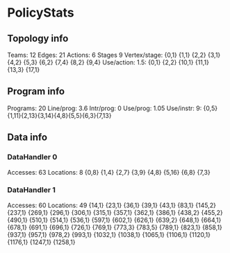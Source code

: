 # PolicyStats
## Topology info
Teams:		12
Edges:		21
Actions:	6
Stages		9
Vertex/stage:	{0,1} {1,1} {2,2} {3,1} {4,2} {5,3} {6,2} {7,4} {8,2} {9,4} 
Use/action:	1.5: {0,1} {2,2} {10,1} {11,1} {13,3} {17,1} 

## Program info
Programs:	20
Line/prog:	3.6
Intr/prog:	0
Use/prog:	1.05
Use/instr:	9: {0,5}{1,11}{2,13}{3,14}{4,8}{5,5}{6,3}{7,13}

## Data info

### DataHandler 0
Accesses:	63
Locations:	8
{0,8} {1,4} {2,7} {3,9} {4,8} {5,16} {6,8} {7,3} 

### DataHandler 1
Accesses:	60
Locations:	49
{14,1} {23,1} {36,1} {39,1} {43,1} {83,1} {145,2} {237,1} {269,1} {296,1} {306,1} {315,1} {357,1} {362,1} {386,1} {438,2} {455,2} {490,1} {510,1} {514,1} {536,1} {597,1} {602,1} {626,1} {639,2} {648,1} {664,1} {678,1} {691,1} {696,1} {726,1} {769,1} {773,3} {783,5} {789,1} {823,1} {858,1} {937,1} {957,1} {978,2} {993,1} {1032,1} {1038,1} {1065,1} {1106,1} {1120,1} {1176,1} {1247,1} {1258,1} 